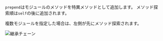 `prepend`はモジュールのメソッドを特異メソッドとして追加します。
メソッド探索順は`self`の後に追加されます。

複数モジュールを指定した場合は、左側が先にメソッド探索されます。

![継承チェーン](https://www.dropbox.com/s/6p26qrs5h2tdhbh/eacd23ca-5d3b-44ae-a439-8a60f2ca8728-01.png?dl=1 "継承チェーン")
